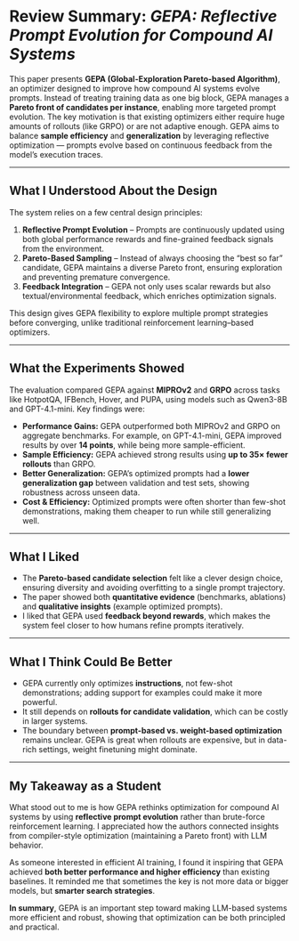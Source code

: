 # Review Summary: *GEPA: Reflective Prompt Evolution for Compound AI Systems*  

This paper presents **GEPA (Global-Exploration Pareto-based Algorithm)**, an optimizer designed to improve how compound AI systems evolve prompts. Instead of treating training data as one big block, GEPA manages a **Pareto front of candidates per instance**, enabling more targeted prompt evolution. The key motivation is that existing optimizers either require huge amounts of rollouts (like GRPO) or are not adaptive enough. GEPA aims to balance **sample efficiency** and **generalization** by leveraging reflective optimization — prompts evolve based on continuous feedback from the model’s execution traces.  

---

## What I Understood About the Design  

The system relies on a few central design principles:  

1. **Reflective Prompt Evolution** – Prompts are continuously updated using both global performance rewards and fine-grained feedback signals from the environment.  
2. **Pareto-Based Sampling** – Instead of always choosing the “best so far” candidate, GEPA maintains a diverse Pareto front, ensuring exploration and preventing premature convergence.  
3. **Feedback Integration** – GEPA not only uses scalar rewards but also textual/environmental feedback, which enriches optimization signals.  

This design gives GEPA flexibility to explore multiple prompt strategies before converging, unlike traditional reinforcement learning–based optimizers.  

---

## What the Experiments Showed  

The evaluation compared GEPA against **MIPROv2** and **GRPO** across tasks like HotpotQA, IFBench, Hover, and PUPA, using models such as Qwen3-8B and GPT-4.1-mini. Key findings were:  

- **Performance Gains:** GEPA outperformed both MIPROv2 and GRPO on aggregate benchmarks. For example, on GPT-4.1-mini, GEPA improved results by over **14 points**, while being more sample-efficient.  
- **Sample Efficiency:** GEPA achieved strong results using **up to 35× fewer rollouts** than GRPO.  
- **Better Generalization:** GEPA’s optimized prompts had a **lower generalization gap** between validation and test sets, showing robustness across unseen data.  
- **Cost & Efficiency:** Optimized prompts were often shorter than few-shot demonstrations, making them cheaper to run while still generalizing well.  

---

## What I Liked  

- The **Pareto-based candidate selection** felt like a clever design choice, ensuring diversity and avoiding overfitting to a single prompt trajectory.  
- The paper showed both **quantitative evidence** (benchmarks, ablations) and **qualitative insights** (example optimized prompts).  
- I liked that GEPA used **feedback beyond rewards**, which makes the system feel closer to how humans refine prompts iteratively.  

---

## What I Think Could Be Better  

- GEPA currently only optimizes **instructions**, not few-shot demonstrations; adding support for examples could make it more powerful.  
- It still depends on **rollouts for candidate validation**, which can be costly in larger systems.  
- The boundary between **prompt-based vs. weight-based optimization** remains unclear. GEPA is great when rollouts are expensive, but in data-rich settings, weight finetuning might dominate.  

---

## My Takeaway as a Student  

What stood out to me is how GEPA rethinks optimization for compound AI systems by using **reflective prompt evolution** rather than brute-force reinforcement learning. I appreciated how the authors connected insights from compiler-style optimization (maintaining a Pareto front) with LLM behavior.  

As someone interested in efficient AI training, I found it inspiring that GEPA achieved **both better performance and higher efficiency** than existing baselines. It reminded me that sometimes the key is not more data or bigger models, but **smarter search strategies**.  

**In summary**, GEPA is an important step toward making LLM-based systems more efficient and robust, showing that optimization can be both principled and practical.
